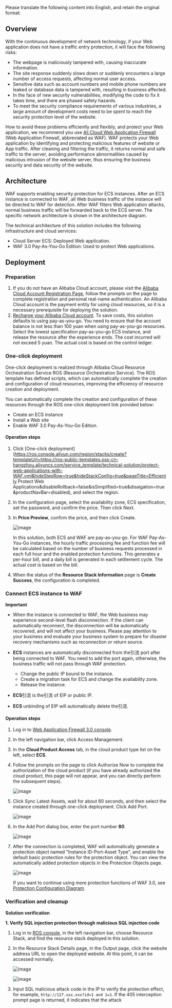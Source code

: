 Please translate the following content into English, and retain the original format:
## Overview

With the continuous development of network technology, if your Web application does not have a traffic entry protection, it will face the following risks:

* The webpage is maliciously tampered with, causing inaccurate information.
* The site response suddenly slows down or suddenly encounters a large number of access requests, affecting normal user access.
* Sensitive data such as account numbers and mobile phone numbers are leaked or database data is tampered with, resulting in business affected.
* In the face of new security vulnerabilities, modifying the code to fix it takes time, and there are phased safety hazards.
* To meet the security compliance requirements of various industries, a large amount of development costs need to be spent to reach the security protection level of the website.

How to avoid these problems efficiently and flexibly, and protect your Web application, we recommend you use [Ali Cloud Web Application Firewall](https://www.aliyun.com/product/waf) (Web Application Firewall, abbreviated as WAF). WAF protects your Web application by identifying and protecting malicious features of website or App traffic. After cleaning and filtering the traffic, it returns normal and safe traffic to the server, avoiding performance abnormalities caused by malicious intrusion of the website server, thus ensuring the business security and data security of the website.

## Architecture

WAF supports enabling security protection for ECS instances. After an ECS instance is connected to WAF, all Web business traffic of the instance will be directed to WAF for detection. After WAF filters Web application attacks, normal business traffic will be forwarded back to the ECS server. The specific network architecture is shown in the architecture diagram.


The technical architecture of this solution includes the following infrastructure and cloud services:

* Cloud Server ECS: Deployed Web application.
* WAF 3.0 Pay-As-You-Go Edition: Used to protect Web applications.

## Deployment
### Preparation

1. If you do not have an Alibaba Cloud account, please visit the [Alibaba Cloud Account Registration Page](https://account.aliyun.com/register/qr_register.htm), follow the prompts on the page to complete registration and personal real-name authentication. An Alibaba Cloud account is the payment entity for using cloud resources, so it is a necessary prerequisite for deploying the solution.
2. [Recharge your Alibaba Cloud account](https://help.aliyun.com/document_detail/324650.html). To save costs, this solution defaults to using pay-as-you-go. You need to ensure that the account balance is not less than 100 yuan when using pay-as-you-go resources. Select the lowest specification pay-as-you-go ECS instance, and release the resource after the experience ends. The cost incurred will not exceed 5 yuan. The actual cost is based on the control ledger.
### One-click deployment


One-click deployment is realized through Alibaba Cloud Resource Orchestration Service ROS (Resource Orchestration Service). The ROS template has defined scripts, which can automatically complete the creation and configuration of cloud resources, improving the efficiency of resource creation and deployment.

You can automatically complete the creation and configuration of these resources through the ROS one-click deployment link provided below:

* Create an ECS instance
* Install a Web site
* Enable WAF 3.0 Pay-As-You-Go Edition.

#### Operation steps

1. Click [One-click deployment](https://ros.console.aliyun.com/region/stacks/create?templateUrl=https://ros-public-templates.oss-cn-hangzhou.aliyuncs.com/service_template/technical-solution/protect-web-applications-with-WAF.yml&hideStepRow=true&hideStackConfig=true&pageTitle=Efficiently Protect Web Applications&disableRollback=false&isSimplified=true&disaigation=true&productNavBar=disabled), and select the region.
2. In the configuration page, select the availability zone, ECS specification, set the password, and confirm the price. Then click Next.
3. In **Price Preview**, confirm the price, and then click Create.
   
   ![image](https://help-static-aliyun-doc.aliyuncs.com/assets/img/zh-CN/8535523171/p792027.png)
   
   In this solution, both ECS and WAF are pay-as-you-go. For WAF Pay-As-You-Go instances, the hourly traffic processing fee and function fee will be calculated based on the number of business requests processed in each full hour and the enabled protection functions. This generates a per-hour bill, and a daily bill is generated in each settlement cycle. The actual cost is based on the bill.
4. When the status of the **Resource Stack Information** page is **Create Success**, the configuration is completed.
### Connect ECS instance to WAF

**Important** 

* When the instance is connected to WAF, the Web business may experience second-level flash disconnection. If the client can automatically reconnect, the disconnection will be automatically recovered, and will not affect your business. Please pay attention to your business and evaluate your business system to prepare for disaster recovery mechanisms such as reconnection or return source.
* **ECS** instances are automatically disconnected from the引流 port after being connected to WAF. You need to add the port again, otherwise, the business traffic will not pass through WAF protection.
  
  + Change the public IP bound to the instance.
  + Create a migration task for ECS and change the availability zone.
  + Release the instance.
* **ECS**引流 is the引流 of EIP or public IP.
* **ECS** unbinding of EIP will automatically delete the引流.
#### Operation steps

1. Log in to [Web Application Firewall 3.0 console](https://yundunnext.console.aliyun.com/?p=wafnew).
2. In the left navigation bar, click Access Management.
3. In the **Cloud Product Access** tab, in the cloud product type list on the left, select **ECS**.
4. Follow the prompts on the page to click Authorize Now to complete the authorization of the cloud product (if you have already authorized the cloud product, this page will not appear, and you can directly perform the subsequent steps).
   
   ![image](https://help-static-aliyun-doc.aliyuncs.com/assets/img/zh-CN/6094701171/p782034.png)
5. Click Sync Latest Assets, wait for about 60 seconds, and then select the instance created through one-click deployment. Click Add Port.
   
   ![image](https://help-static-aliyun-doc.aliyuncs.com/assets/img/zh-CN/8535523171/p792054.png)
6. In the Add Port dialog box, enter the port number **80**.
   
   ![image](https://help-static-aliyun-doc.aliyuncs.com/assets/img/zh-CN/6094701171/p782069.png)
7. After the connection is completed, WAF will automatically generate a protection object named "Instance ID-Port-Asset Type", and enable the default basic protection rules for the protection object. You can view the automatically added protection objects in the Protection Objects page.
   
   ![image](https://help-static-aliyun-doc.aliyuncs.com/assets/img/zh-CN/6094701171/p782089.png)
   
   If you want to continue using more protection functions of WAF 3.0, see [Protection Configuration Diagram](https://help.aliyun.com/zh/waf/web-application-firewall-3-0/user-guide/protection-configuration).
### Verification and cleanup


**Solution verification**

**1. Verify SQL injection protection through malicious SQL injection code**

1. Log in to [ROS console](https://ros.console.aliyun.com/overview), in the left navigation bar, choose Resource Stack, and find the resource stack deployed in this solution.
2. In the Resource Stack Details page, in the Output page, click the website address URL to open the deployed website. At this point, it can be accessed normally.
   
   ![image](https://help-static-aliyun-doc.aliyuncs.com/assets/img/zh-CN/7010623171/p792079.png)
   
   ![image](https://help-static-aliyun-doc.aliyuncs.com/assets/img/zh-CN/7010623171/p792080.png)
3. Input SQL malicious attack code in the IP to verify the protection effect, for example, `http://127.xxx.xxx?id=1 and 1=1`. If the 405 interception prompt page is returned, it indicates that the attack